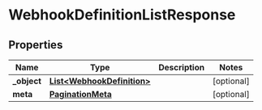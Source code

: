 
# WebhookDefinitionListResponse

## Properties
Name | Type | Description | Notes
------------ | ------------- | ------------- | -------------
**_object** | [**List&lt;WebhookDefinition&gt;**](WebhookDefinition.md) |  |  [optional]
**meta** | [**PaginationMeta**](PaginationMeta.md) |  |  [optional]



